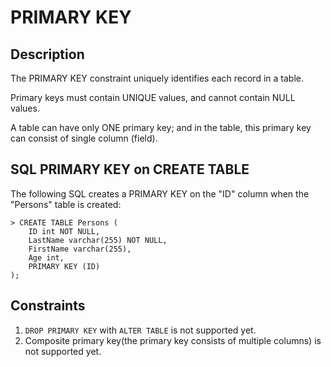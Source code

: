# **PRIMARY KEY**

## **Description**

The PRIMARY KEY constraint uniquely identifies each record in a table.

Primary keys must contain UNIQUE values, and cannot contain NULL values.

A table can have only ONE primary key; and in the table, this primary key can consist of single column (field).

## **SQL PRIMARY KEY on CREATE TABLE**

The following SQL creates a PRIMARY KEY on the "ID" column when the "Persons" table is created:

```
> CREATE TABLE Persons (
    ID int NOT NULL,
    LastName varchar(255) NOT NULL,
    FirstName varchar(255),
    Age int,
    PRIMARY KEY (ID)
);
```

## **Constraints**

1. `DROP PRIMARY KEY` with `ALTER TABLE` is not supported yet.
2. Composite primary key(the primary key consists of multiple columns) is not supported yet.
